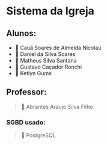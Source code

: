 # Sistema da Igreja

## Alunos:
- 🔹 Cauã Soares de Almeida Nicolau 
- 🔹 Daniel da Silva Soares 
- 🔹 Matheus Silva Santana 
- 🔹 Gustavo Caçador Ronchi
- 🔹 Ketlyn Gums

## Professor: 
> 📖 Abrantes Araujo Silva Filho

### SGBD usado:
> 🐘 PostgreSQL
